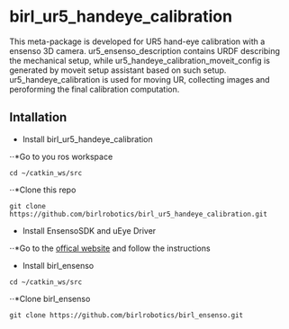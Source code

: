 # birl_ur5_handeye_calibration

This meta-package is developed for UR5 hand-eye calibration with a ensenso 3D camera. ur5_ensenso_description contains URDF describing the mechanical setup, while ur5_handeye_calibration_moveit_config is generated by moveit setup assistant based on such setup. ur5_handeye_calibration is used for moving UR, collecting images and peroforming the final calibration computation.

## Intallation
* Install birl_ur5_handeye_calibration

⋅⋅*Go to you ros workspace
```{bash}
cd ~/catkin_ws/src
```

⋅⋅*Clone this repo
```{bash}
git clone https://github.com/birlrobotics/birl_ur5_handeye_calibration.git
```

* Install EnsensoSDK and uEye Driver

⋅⋅*Go to the [offical website](http://www.ensenso.com/support/sdk-download/) and follow the instructions

* Install birl_ensenso
```{bash}
cd ~/catkin_ws/src
```

⋅⋅*Clone birl_ensenso
```{bash}
git clone https://github.com/birlrobotics/birl_ensenso.git
```  

